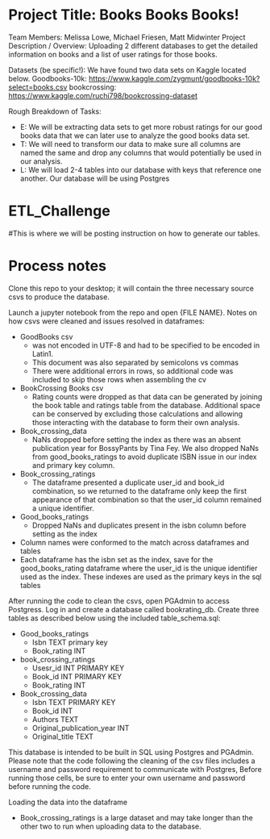 <h1> Project Title: Books Books Books! </h1>
Team Members: Melissa Lowe, Michael Friesen, Matt Midwinter
Project Description / Overview: Uploading 2 different databases to get the detailed information on books and a list of user ratings for those books.




Datasets (be specific!): 
We have found two data sets on Kaggle located below.
Goodbooks-10k: https://www.kaggle.com/zygmunt/goodbooks-10k?select=books.csv
bookcrossing: https://www.kaggle.com/ruchi798/bookcrossing-dataset




Rough Breakdown of Tasks:
* E: We will be extracting data sets to get more robust ratings for our good books data that we can later use to analyze the good books data set.
* T: We will need to transform our data to make sure all columns are named the same and drop any columns that would potentially be used in our analysis. 
* L: We will load 2-4 tables into our database with keys that reference one another. Our database will be using Postgres


<h1> ETL_Challenge</h1>
#This is where we will be posting instruction on how to generate our tables. 

<h1>Process notes</h1>

Clone this repo to your desktop; it will contain the three necessary source csvs to produce the database.

Launch a jupyter notebook from the repo and open {FILE NAME}.
Notes on how csvs were cleaned and issues resolved in dataframes:
* GoodBooks csv 
  * was not encoded in UTF-8 and had to be specified to be encoded in Latin1. 
  * This document was also separated by semicolons vs commas
  * There were additional errors in rows, so additional code was included to skip those rows when assembling the cv
* BookCrossing Books csv
  * Rating counts were dropped as that data can be generated by joining the book table and ratings table from the database.  Additional space can be conserved by excluding those calculations and allowing those interacting with the database to form their own analysis.
* Book_crossing_data
  * NaNs dropped before setting the index as there was an absent publication year for BossyPants by Tina Fey. We also dropped NaNs from good_books_ratings to avoid duplicate ISBN issue in our index and primary key column.
* Book_crossing_ratings
  * The dataframe presented a duplicate user_id and book_id combination, so we returned to the dataframe only keep the first appearance of that combination so that the user_id column remained a unique identifier.
* Good_books_ratings
  * Dropped NaNs and duplicates present in the isbn column before setting as the index
* Column names were conformed to the match across dataframes and tables
* Each dataframe has the isbn set as the index, save for the good_books_rating dataframe where the user_id is the unique identifier used as the index. These indexes are used as the primary keys in the sql tables

After running the code to clean the csvs, open PGAdmin to access Postgress.
Log in and create a database called bookrating_db.
Create three tables as described below using the included table_schema.sql:
* Good_books_ratings
    * Isbn TEXT primary key
    * Book_rating INT
* book_crossing_ratings
    * Usesr_id INT PRIMARY KEY
    * Book_id INT PRIMARY KEY
    * Book_rating INT
* Book_crossing_data
    * Isbn TEXT PRIMARY KEY
    * Book_id INT
    * Authors TEXT
    * Original_publication_year INT
    * Original_title TEXT


This database is intended to be built in SQL using Postgres and PGAdmin.  Please note that the code following the cleaning of the csv files includes a username and password requirement to communicate with Postgres,  Before running those cells, be sure to enter your own username and password before running the code.

Loading the data into the dataframe
* Book_crossing_ratings is a large dataset and may take longer than the other two to run when uploading data to the database.
